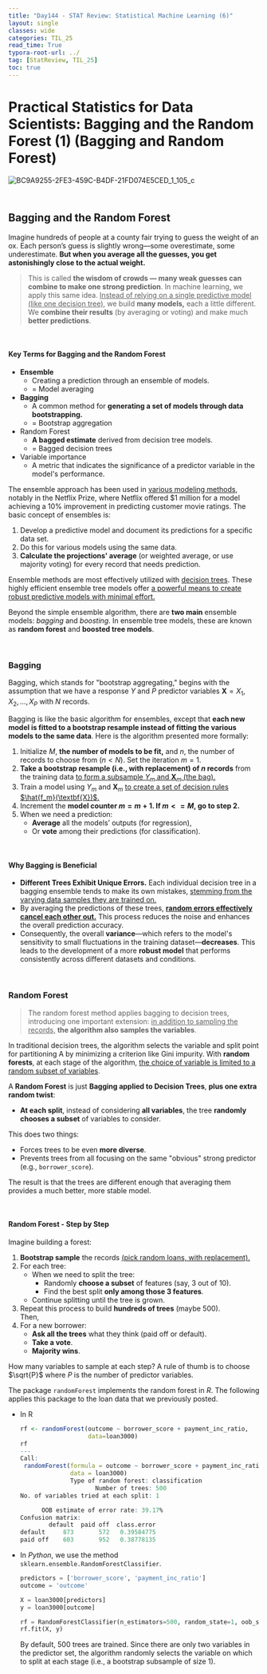 ```yaml
---
title: "Day144 - STAT Review: Statistical Machine Learning (6)"
layout: single
classes: wide
categories: TIL_25
read_time: True
typora-root-url: ../
tag: [StatReview, TIL_25]
toc: true 
---
```


# Practical Statistics for Data Scientists: Bagging and the Random Forest (1) (Bagging and Random Forest)

![BC9A9255-2FE3-459C-B4DF-21FD074E5CED_1_105_c](../../images/2025-03-28-TIL25_Day144/BC9A9255-2FE3-459C-B4DF-21FD074E5CED_1_105_c.jpeg)

## <Br>Bagging and the Random Forest

Imagine hundreds of people at a county fair trying to guess the weight of an ox.
Each person’s guess is slightly wrong—some overestimate, some underestimate.
**But when you average all the guesses, you get astonishingly close to the actual weight.**

> This is called **the wisdom of crowds — many weak guesses can combine to make one strong prediction**. In machine learning, we apply this same idea. <u>Instead of relying on a single predictive model (like one decision tree)</u>, we build **many models,** each a little different. We **combine their results** (by averaging or voting) and make much **better predictions**.

<br>

#### Key Terms for Bagging and the Random Forest

- **Ensemble**
  - Creating a prediction through an ensemble of models. 
  - = Model averaging
- **Bagging**
  - A common method for **generating a set of models through data bootstrapping.** 
  - = Bootstrap aggregation
- Random Forest
  - **A bagged estimate** derived from decision tree models. 
  - = Bagged decision trees
- Variable importance
  - A metric that indicates the significance of a predictor variable in the model's performance. 

The ensemble approach has been used in <u>various modeling methods</u>, notably in the Netflix Prize, where Netflix offered $1 million for a model achieving a 10% improvement in predicting customer movie ratings. The basic concept of ensembles is:

1. Develop a predictive model and document its predictions for a specific data set. 
2. Do this for various models using the same data.
3. **Calculate the projections' average** (or weighted average, or use majority voting) for every record that needs prediction.

Ensemble methods are most effectively utilized with <u>decision trees</u>. These highly efficient ensemble tree models offer <u>a powerful means to create robust predictive models with minimal effort.</u>

Beyond the simple ensemble algorithm, there are **two main** ensemble models: *bagging* and *boosting*. In ensemble tree models, these are known as **random forest** and **boosted tree models**.

<br>

### Bagging

Bagging, which stands for "bootstrap aggregating," begins with the assumption that  we have a response $Y$ and $P$ predictor variables $\textbf{X} = X_1, X_2, \dots, X_P$ with $N$ records. 

Bagging is like the basic algorithm for ensembles, except that **each new model is fitted to a bootstrap resample instead of fitting the various models to the same data**. Here is the algorithm presented more formally:

1. Initialize $M$, **the number of models to be fit,** and $n$, the number of records to choose from ($n<N$). Set the iteration $m=1$.
2. **Take a bootstrap resample (i.e., with replacement) of $n$ records** from the training data <u>to form a subsample $Y_m$ and $\textbf{X}_m$ (the bag).</u>
3. Train a model using $Y_m$ and $\textbf{X}_m$ <u>to create a set of decision rules $\hat{f_m}(\textbf{X})$.</u>
4. Increment the **model counter $m=m+1$. If $m<= M$, go to step 2.**
5. When we need a prediction:
   - **Average** all the models’ outputs (for regression),
   - Or **vote** among their predictions (for classification).

<br>

#### Why Bagging is Beneficial

- **Different Trees Exhibit Unique Errors.** Each individual decision tree in a bagging ensemble tends to make its own mistakes, <u>stemming from the varying data samples they are trained on.</u>
- By averaging the predictions of these trees, <u><b>random errors effectively cancel each other out.</b></u> This process reduces the noise and enhances the overall prediction accuracy.
- Consequently, the overall **variance**—which refers to the model's sensitivity to small fluctuations in the training dataset—**decreases**. This leads to the development of a more **robust model** that performs consistently across different datasets and conditions.

<br>

### Random Forest

> The random forest method applies bagging to decision trees, introducing one important extension: <u>in addition to sampling the records,</u> **the algorithm also samples the variables**.

In traditional decision trees, the algorithm selects the variable and split point for partitioning A by minimizing a criterion like Gini impurity. With **random forests**, at each stage of the algorithm, <u>the choice of variable is limited to a random subset of variables</u>. 

A **Random Forest** is just **Bagging applied to Decision Trees**, **plus one extra random twist**:

- **At each split**, instead of considering **all variables**, the tree **randomly chooses a subset** of variables to consider.

This does two things:

- Forces trees to be even **more diverse**.
- Prevents trees from all focusing on the same "obvious" strong predictor (e.g., `borrower_score`).

The result is that the trees are different enough that averaging them provides a much better, more stable model.

<br>

#### Random Forest - Step by Step

Imagine building a forest:

1. **Bootstrap sample** the records <u>(pick random loans, with replacement).</u>
2. For each tree:
   - When we need to split the tree:
     - Randomly **choose a subset** of features (say, 3 out of 10).
     - Find the best split **only among those 3 features**.
   - Continue splitting until the tree is grown.
3. Repeat this process to build **hundreds of trees** (maybe 500).
   <br> Then, <br>
4. For a new borrower:
   - **Ask all the trees** what they think (paid off or default).
   - **Take a vote**.
   - **Majority wins**.

How many variables to sample at each step? A rule of thumb is to choose $\sqrt{P}$ where $P$ is the number of predictor variables. 

The package `randomForest` implements the random forest in *R*. The following applies this package to the loan data that we previously posted.

- In R

  ```R
  rf <- randomForest(outcome ~ borrower_score + payment_inc_ratio,
                     data=loan3000)
  rf
  ---
  Call:
   randomForest(formula = outcome ~ borrower_score + payment_inc_ratio, 
                data = loan3000)
             	Type of random forest: classification
                       Number of trees: 500
  No. of variables tried at each split: 1
  
      	OOB estimate of error rate: 39.17%
  Confusion matrix:
          default  paid off  class.error
  default     873       572   0.39584775
  paid off    603       952   0.38778135
  ```

- In *Python*, we use the method `sklearn.ensemble.RandomForestClassifier`.

  ```python
  predictors = ['borrower_score', 'payment_inc_ratio']
  outcome = 'outcome'
  
  X = loan3000[predictors]
  y = loan3000[outcome]
  
  rf = RandomForestClassifier(n_estimators=500, random_state=1, oob_score=True)
  rf.fit(X, y)
  ```

  By default, 500 trees are trained. Since there are only two variables in the predictor set, the algorithm randomly selects the variable on which to split at each stage (i.e., a bootstrap subsample of size 1). 



<Br><br>



